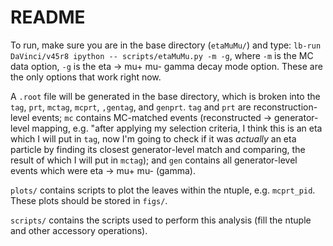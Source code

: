 # README

To run, make sure you are in the base directory (`etaMuMu/`) and type: `lb-run DaVinci/v45r8 ipython -- scripts/etaMuMu.py -m -g`, where `-m` is the MC data option, `-g` is the eta -> mu+ mu- gamma decay mode option. These are the only options that work right now.

A `.root` file will be generated in the base directory, which is broken into the `tag`, `prt`, `mctag`, `mcprt`, `,gentag`, and `genprt`. `tag` and `prt` are reconstruction-level events; `mc` contains MC-matched events (reconstructed -> generator-level mapping, e.g. "after applying my selection criteria, I think this is an eta which I will put in `tag`, now I'm going to check if it was *actually* an eta particle by finding its closest generator-level match and comparing, the result of which I will put in `mctag`); and `gen` contains all generator-level events which were eta -> mu+ mu- (gamma).

`plots/` contains scripts to plot the leaves within the ntuple, e.g. `mcprt_pid`. These plots should be stored in `figs/`.

`scripts/` contains the scripts used to perform this analysis (fill the ntuple and other accessory operations).

